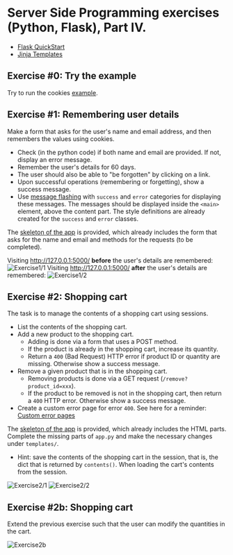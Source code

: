 # Server Side Programming exercises (Python, Flask), Part IV.

  * [Flask QuickStart](http://flask.pocoo.org/docs/0.12/quickstart/)
  * [Jinja Templates](http://jinja.pocoo.org/docs/2.9/templates/)


## Exercise #0: Try the example
Try to run the cookies [example](../../../examples/python/flask/6_cookies).

## Exercise #1: Remembering user details

Make a form that asks for the user's name and email address, and then remembers the values using cookies.

  * Check (in the python code) if both name and email are provided. If not, display an error message.  
  * Remember the user's details for 60 days.
  * The user should also be able to "be forgotten" by clicking on a link.
  * Upon successful operations (remembering or forgetting), show a success message.
  * Use [message flashing](https://flask.palletsprojects.com/en/stable/patterns/flashing/#flashing-with-categories) with `success` and `error` categories for displaying these messages.  The messages should be displayed inside the `<main>` element, above the content part. The style definitions are already created for the `success` and `error` classes.

The [skeleton of the app](ex_1/) is provided, which already includes the form that asks for the name and email and methods for the requests (to be completed).

Visiting http://127.0.0.1:5000/ **before** the user's details are remembered:
![Exercise1/1](images/exercise1_1.png)
Visiting http://127.0.0.1:5000/ **after** the user's details are remembered:
![Exercise1/2](images/exercise1_2.png)


## Exercise #2: Shopping cart

The task is to manage the contents of a shopping cart using sessions.

  * List the contents of the shopping cart.
  * Add a new product to the shopping cart.
    - Adding is done via a form that uses a POST method.
    - If the product is already in the shopping cart, increase its quantity.
    - Return a `400` (Bad Request) HTTP error if product ID or quantity are missing. Otherwise show a success message.
  * Remove a given product that is in the shopping cart.
    - Removing products is done via a GET request (`/remove?product_id=xxx`).
    - If the product to be removed is not in the shopping cart, then return a `400` HTTP error. Otherwise show a success message.
  * Create a custom error page for error `400`. See here for a reminder: [Custom error pages](https://flask.palletsprojects.com/en/stable/errorhandling/#custom-error-pages)

The [skeleton of the app](ex_2/) is provided, which already includes the HTML parts.  Complete the missing parts of `app.py` and make the necessary changes under `templates/`.

  * Hint: save the contents of the shopping cart in the session, that is, the dict that is returned by `contents()`. When loading the cart's contents from the session.

![Exercise2/1](images/exercise2_1.png)
![Exercise2/2](images/exercise2_2.png)


## Exercise #2b: Shopping cart

Extend the previous exercise such that the user can modify the quantities in the cart.

![Exercise2b](images/exercise2b.png)
